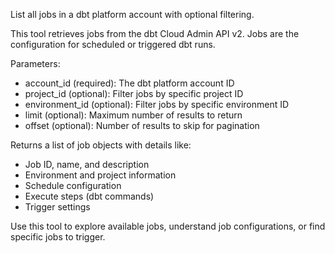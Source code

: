 List all jobs in a dbt platform account with optional filtering.

This tool retrieves jobs from the dbt Cloud Admin API v2. Jobs are the configuration for scheduled or triggered dbt runs.

Parameters:
- account_id (required): The dbt platform account ID
- project_id (optional): Filter jobs by specific project ID
- environment_id (optional): Filter jobs by specific environment ID
- limit (optional): Maximum number of results to return
- offset (optional): Number of results to skip for pagination

Returns a list of job objects with details like:
- Job ID, name, and description
- Environment and project information
- Schedule configuration
- Execute steps (dbt commands)
- Trigger settings

Use this tool to explore available jobs, understand job configurations, or find specific jobs to trigger.
